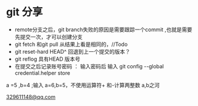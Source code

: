  # git 分享

- remote分支之后，git branch失败的原因是需要跟踪一个commit  ,也就是需要先提交一次，才可以创建分支
- git fetch 和git pull 从结果上看是相同的，//Todo 
- git reset-hard HEAD^ 回退到上一个提交的版本？
- git reflog 具有HEAD 版本号
-  在提交之后记录账号密码 ： 输入密码后 输入 git config --global credential.helper store

a =5 ,b=4 ;输入 a=6,b=5，不使用运算符+ 和-计算两整数 a,b之河

329611148@qq.com

